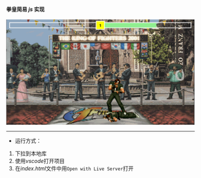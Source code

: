 #### 拳皇简易 *js* 实现

![avatar](static/images/md/kof.png)

___


* 运行方式：
1. 下拉到本地库 <br>
2. 使用*vscode*打开项目 <br>
3. 在*index.html*文件中用`Open with Live Server`打开 <br>
